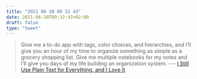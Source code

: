 ```yaml
---
title: "2021 06 30 09 32 43"
date: 2021-06-30T09:32:43+02:00
draft: false
type: "tweet"
---
```

> Give me a to-do app with tags, color choices, and hierarchies, and I’ll give you an hour of my time to organize something as simple as a grocery shopping list. Give me multiple notebooks for my notes and I’ll give you days of my life building an organization system. --- [I Still Use Plain Text for Everything, and I Love It](https://lifehacker.com/i-still-use-plain-text-for-everything-and-i-love-it-1758380840)
